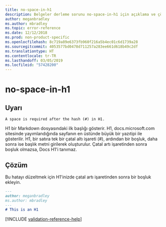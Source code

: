 ```yaml
---
title: no-space-in-h1
description: Belgeler derleme sorunu no-space-in-h1 için açıklama ve çözüm.
author: meganbradley
ms.author: mbradley
ms.topic: error-reference
ms.date: 12/12/2018
ms.prod: non-product-specific
ms.openlocfilehash: 8c719a89e6373fb960f216a5b4ec01c6d1739a28
ms.sourcegitcommit: 4053577bd0478d711257a283ee661d618b49c2df
ms.translationtype: HT
ms.contentlocale: tr-TR
ms.lasthandoff: 03/05/2019
ms.locfileid: "57428200"
---
```

# <a name="no-space-in-h1"></a>no-space-in-h1

## <a name="warning"></a>Uyarı

`A space is required after the hash (#) in H1.`

H1 bir Markdown dosyasındaki ilk başlığı gösterir. H1, docs.microsoft.com sitesinde yayımlandığında sayfanın en üstünde büyük bir yazıtipi ile gösterilir. H1, bir satıra tek bir çatal altı işareti (#), ardından bir boşluk, daha sonra ise başlık metni girilerek oluşturulur. Çatal artı işaretinden sonra boşluk olmazsa, Docs H1'i tanımaz.

## <a name="resolution"></a>Çözüm

Bu hatayı düzeltmek için H1'inizde çatal artı işaretinden sonra bir boşluk ekleyin.

```markdown
---
author: meganbradley
ms.author: mbradley
---
# This is an H1
```

<!--make sure to add this file to your includes folder and verify the path-->
[!INCLUDE [validation-reference-help](includes/validation-reference-help.md)]